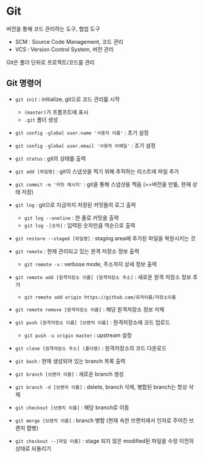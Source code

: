 # Git

버전을 통해 코드 관리하는 도구, 협업 도구

* SCM : Source Code Management, 코드 관리
* VCS : Version Control System, 버전 관리

Git은 폴더 단위로 프로젝트/코드를 관리



## Git 명령어

* `git init` : initialize, git으로 코드 관리를 시작
  * `(master)`가 프롬프트에 표시
  * `.git` 폴더 생성
* `git config -global user.name '사용자 이름'` : 초기 설정
* `git config -global user.email '사용자 이메일'` : 초기 설정

* `git status` : git의 상태를 출력
* `git add [파일명]` : git이 스냅샷을 찍기 위해 추적하는 리스트에 파일 추가
* `git commit -m '커밋 메시지'` : git을 통해 스냅샷을 찍음 (==버전을 만듦, 현재 상태 저장)
* `git log` : git으로 지금까지 저장된 커밋들의 로그 출력
  * `git log --oneline` : 한 줄로 커밋을 출력
  * `git log -[숫자]` : 입력된 숫자만큼 역순으로 출력
* `git restore --staged [파일명]` : staging area에 추가된 파일을 복원시키는 것

* `git remote` : 현재 관리되고 있는 원격 저장소 정보 출력
  * `git remote -v` : verbose mode, 주소까지 상세 정보 출력
* `git remote add [원격저장소 이름] [원격저장소 주소]` : 새로운 원격 저장소 정보 추가
  * `git remote add origin https://github.com/유저이름/저장소이름`
* `git remote remove [원격저장소 이름]` : 해당 원격저장소 정보 삭제
* `git push [원격저장소 이름] [브랜치 이름]` : 원격저장소에 코드 업로드
  * `git push -u origin master` : upstream 설정
* `git clone [원격저장소 주소] (폴더명)` : 원격저장소의 코드 다운로드
* `git bash` : 현재 생성되어 있는 branch 목록 출력

* `git branch [브랜치 이름]` : 새로운 branch 생성

* `git branch -d [브랜치 이름]` : delete, branch 삭제, 병합된 branch는 항상 삭제
* `git checkout [브랜치 이름]` : 해당 branch로 이동

* `git merge [브랜치 이름]` : branch 병합 (현재 속한 브랜치에서 인자로 주어진 브랜치 합병)
* `git checkout --[파일 이름]` : stage 되지 않은 modified된 파일을 수정 이전의 상태로 되돌리기